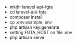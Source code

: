 - mkdir laravel-api-fgta
- cd laravel-api-fgta
- composer install
- cp .env.example .env
- php artisan key:generate
- setting FGTA_HOST on file .env
- php artisan serve 